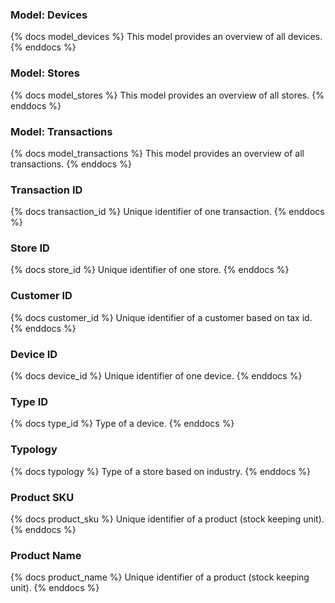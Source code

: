 ### Model: Devices

{% docs model_devices %}
This model provides an overview of all devices.
{% enddocs %}

### Model: Stores

{% docs model_stores %}
This model provides an overview of all stores.
{% enddocs %}

### Model: Transactions

{% docs model_transactions %}
This model provides an overview of all transactions.
{% enddocs %}

### Transaction ID

{% docs transaction_id %}
Unique identifier of one transaction.
{% enddocs %}

### Store ID

{% docs store_id %}
Unique identifier of one store.
{% enddocs %}

### Customer ID

{% docs customer_id %}
Unique identifier of a customer based on tax id.
{% enddocs %}

### Device ID

{% docs device_id %}
Unique identifier of one device.
{% enddocs %}

### Type ID

{% docs type_id %}
Type of a device.
{% enddocs %}

### Typology

{% docs typology %}
Type of a store based on industry.
{% enddocs %}


### Product SKU

{% docs product_sku %}
Unique identifier of a product (stock keeping unit).
{% enddocs %}

### Product Name

{% docs product_name %}
Unique identifier of a product (stock keeping unit).
{% enddocs %}

[//]: # (...etc, each dimension and metric shall be described here)